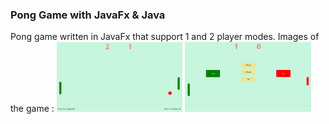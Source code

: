 ### Pong Game with JavaFx & Java

Pong game written in JavaFx that support 1 and 2 player modes.
Images of the game :
<img src="/assets/images/pong1.png" width="40%" height="auto" />
<img src="/assets/images/pong2.png" width="40%" height="auto" />

